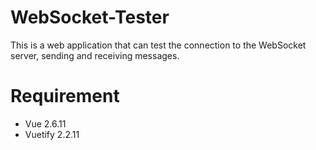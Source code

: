 # WebSocket-Tester
This is a web application that can test the connection to the WebSocket server, sending and receiving messages.

# Requirement
* Vue 2.6.11
* Vuetify 2.2.11
